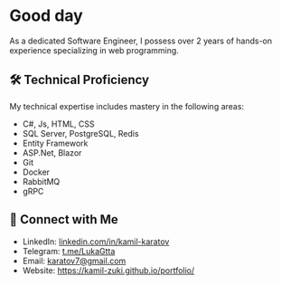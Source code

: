 # Good day 
As a dedicated Software Engineer, I possess over 2 years of hands-on experience specializing in web programming.

## 🛠 Technical Proficiency
My technical expertise includes mastery in the following areas:
- C#, Js, HTML, CSS
- SQL Server, PostgreSQL, Redis
- Entity Framework
- ASP.Net, Blazor
- Git
- Docker
- RabbitMQ
- gRPC

## 🔗 Connect with Me
- LinkedIn: [linkedin.com/in/kamil-karatov](https://www.linkedin.com/in/kamil-karatov/)
- Telegram: [t.me/LukaGtta](https://t.me/LukaGtta)
- Email: karatov7@gmail.com
- Website: https://kamil-zuki.github.io/portfolio/
